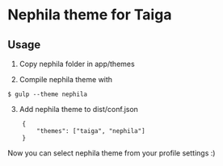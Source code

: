 # Nephila theme for Taiga

## Usage

1. Copy nephila folder in app/themes

2. Compile nephila theme with
```
$ gulp --theme nephila
```
3. Add nephila theme to dist/conf.json
```
    {
        "themes": ["taiga", "nephila"]
    }
```
Now you can select nephila theme from your profile settings :)
